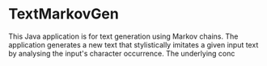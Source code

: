 # TextMarkovGen
This Java application is for text generation using Markov chains. The application generates a new text that stylistically imitates a given input text by analysing the input's character occurrence. The underlying conc
